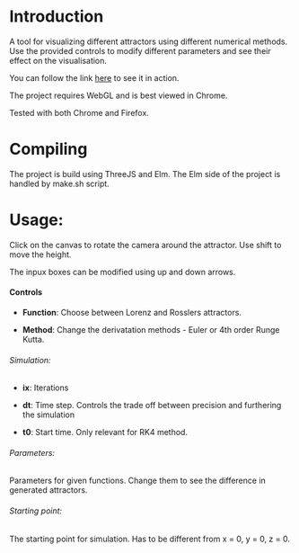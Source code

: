 # Introduction

A tool for visualizing different attractors using different numerical methods.
Use the provided controls to modify different parameters and see their effect on the visualisation. 

You can follow the link [here](https://student.agh.edu.pl/~mkloczko/fractal/) to see it in action.

The project requires WebGL and is best viewed in Chrome. 

Tested with both Chrome and Firefox.

# Compiling

The project is build using ThreeJS and Elm. The Elm side of the project is handled by make.sh script.

# Usage: 

Click on the canvas to rotate the camera around the attractor. Use shift to move the height.

The inpux boxes can be modified using up and down arrows.



#### Controls
- **Function**: Choose between Lorenz and Rosslers attractors.

- **Method**:  Change the derivatation methods - Euler or 4th order Runge Kutta.


###### Simulation:
 - **ix**: Iterations

 - **dt**: Time step. Controls the trade off between precision and furthering the simulation

 - **t0**: Start time. Only relevant for RK4 method.


###### Parameters:
Parameters for given functions. Change them to see the difference in generated attractors.

###### Starting point:
The starting point for simulation. Has to be different from x = 0, y = 0, z = 0.